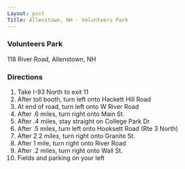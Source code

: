 ```yaml
---
Layout: post
Title: Allenstown, NH - Volunteers Park
---
```

### Volunteers Park
118 River Road, Allenstown, NH

### Directions
1. Take I-93 North to exit 11
2. After toll booth, turn left onto Hackett Hill Road
3. At end of road, turn left onto W River Road
4. After .6 miles, turn right onto Main St.
5. After .4 miles, stay straight on College Park Dr
6. After .5 miles, turn left onto Hooksett Road (Rte 3 North)
7. After 2.2 miles, turn right onto Granite St.
8. After 1 mile, turn right onto River Road
9. After .2 miles, turn right onto Wall St.
10. Fields and parking on your left
